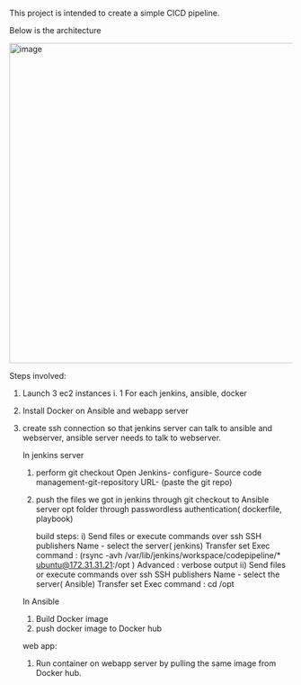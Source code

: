 This project is intended to create a simple CICD pipeline.

Below is the architecture


<img width="569" alt="image" src="https://github.com/user-attachments/assets/b94708ff-f888-4ab3-b02a-8ac77abb2cfa">

Steps involved:

1. Launch 3 ec2 instances
   i. 1 For each jenkins, ansible, docker
2. Install Docker on Ansible and webapp server
3. create ssh connection  so that jenkins server can talk to ansible and webserver, ansible server needs to talk to webserver.

   In jenkins server
   1. perform git checkout
       Open Jenkins- configure- Source code management-git-repository URL- (paste the git repo)
   3. push the files we got in jenkins through git checkout to Ansible server opt folder through passwordless authentication( dockerfile, playbook)
    
        build steps:
     i) Send files or execute commands over ssh
        SSH publishers
        Name - select the server( jenkins)
        Transfer set
            Exec command :   (rsync -avh /var/lib/jenkins/workspace/codepipeline/* ubuntu@172.31.31.21:/opt  )
        Advanced : verbose output
    ii) Send files or execute commands over ssh
        SSH publishers
        Name - select the server( Ansible)
        Transfer set
            Exec command :    cd /opt

      

   In Ansible
    1. Build Docker image
    2. push docker image to Docker hub

   web app:
   1. Run container on webapp server by pulling the same image from Docker hub.    
         

